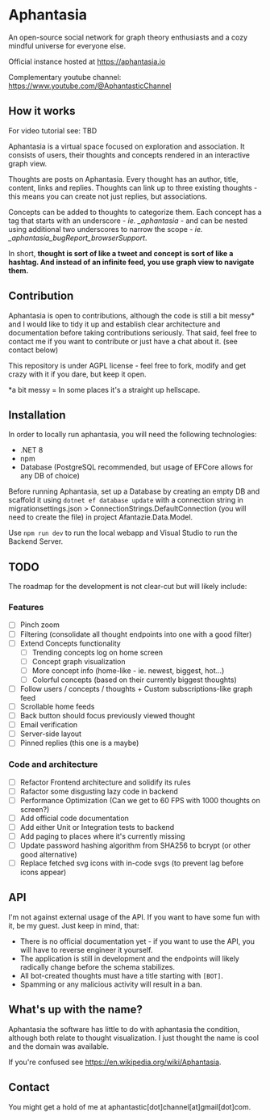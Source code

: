 # Aphantasia

An open-source social network for graph theory enthusiasts and a cozy mindful universe for everyone else.

Official instance hosted at https://aphantasia.io

Complementary youtube channel: https://www.youtube.com/@AphantasticChannel

## How it works

For video tutorial see: TBD

Aphantasia is a virtual space focused on exploration and association. It consists of users, their thoughts and concepts rendered in an interactive graph view.

Thoughts are posts on Aphantasia. Every thought has an author, title, content, links and replies. Thoughts can link up to three existing thoughts - this means you can create not just replies, but associations.

Concepts can be added to thoughts to categorize them. Each concept has a tag that starts with an underscore - *ie. _aphantasia* - and can be nested using additional two underscores to narrow the scope - *ie. _aphantasia_bugReport_browserSupport*.

In short, **thought is sort of like a tweet and concept is sort of like a hashtag. And instead of an infinite feed, you use graph view to navigate them.**

## Contribution

Aphantasia is open to contributions, although the code is still a bit messy* and I would like to tidy it up and establish clear architecture and documentation before taking contributions seriously. That said, feel free to contact me if you want to contribute or just have a chat about it. (see contact below)

This repository is under AGPL license - feel free to fork, modify and get crazy with it if you dare, but keep it open.

*a bit messy = In some places it's a straight up hellscape.

## Installation

In order to locally run aphantasia, you will need the following technologies:
- .NET 8
- npm
- Database (PostgreSQL recommended, but usage of EFCore allows for any DB of choice)

Before running Aphantasia, set up a Database by creating an empty DB and scaffold it using `dotnet ef database update` with a connection string in migrationsettings.json > ConnectionStrings.DefaultConnection (you will need to create the file)
in project Afantazie.Data.Model.

Use `npm run dev` to run the local webapp and Visual Studio to run the Backend Server.

## TODO

The roadmap for the development is not clear-cut but will likely include:

### Features
- [ ] Pinch zoom
- [ ] Filtering (consolidate all thought endpoints into one with a good filter)
- [ ] Extend Concepts functionality
    - [ ] Trending concepts log on home screen
    - [ ] Concept graph visualization
    - [ ] More concept info (home-like - ie. newest, biggest, hot...)
    - [ ] Colorful concepts (based on their currently biggest thoughts)
- [ ] Follow users / concepts / thoughts + Custom subscriptions-like graph feed
- [ ] Scrollable home feeds
- [ ] Back button should focus previously viewed thought
- [ ] Email verification
- [ ] Server-side layout
- [ ] Pinned replies (this one is a maybe)

### Code and architecture
- [ ] Refactor Frontend architecture and solidify its rules
- [ ] Rafactor some disgusting lazy code in backend
- [ ] Performance Optimization (Can we get to 60 FPS with 1000 thoughts on screen?)
- [ ] Add official code documentation
- [ ] Add either Unit or Integration tests to backend
- [ ] Add paging to places where it's currently missing
- [ ] Update password hashing algorithm from SHA256 to bcrypt (or other good alternative)
- [ ] Replace fetched svg icons with in-code svgs (to prevent lag before icons appear)

## API

I'm not against external usage of the API. If you want to have some fun with it, be my guest. Just keep in mind, that:
- There is no official documentation yet - if you want to use the API, you will have to reverse engineer it yourself.
- The application is still in development and the endpoints will likely radically change before the schema stabilizes.
- All bot-created thoughts must have a title starting with `[BOT]`.
- Spamming or any malicious activity will result in a ban.

## What's up with the name?

Aphantasia the software has little to do with aphantasia the condition, although both relate to thought visualization.
I just thought the name is cool and the domain was available.

If you're confused see https://en.wikipedia.org/wiki/Aphantasia.

## Contact

You might get a hold of me at aphantastic[dot]channel[at]gmail[dot]com.
